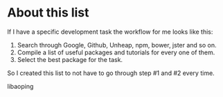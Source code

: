 # About this list

If I have a specific development task the workflow for me looks like this:

1. Search through Google, Github, Unheap, npm, bower, jster and so on.
2. Compile a list of useful packages and tutorials for every one of them.
3. Select the best package for the task.

So I created this list to not have to go through step #1 and #2 every time.

libaoping